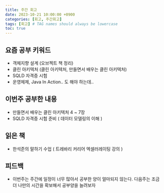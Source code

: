 ```yaml
---
title: 주간 회고
date: 2023-10-21 10:00:00 +0900
categories: [회고, 주간회고]
tags: [회고] # TAG names should always be lowercase
toc: true
---
```


## 요즘 공부 키워드
- 객체지향 설계 (오브젝트 책 정리)
- 클린 아키텍처 (클린 아키텍처, 만들면서 배우는 클린 아키텍처)
- SQLD 자격증 시험
- 운영체제, Java In Action.. 도 해야 하는데..

## 이번주 공부한 내용
- 만들면서 배우는 클린 아키텍처 4 ~ 7장
- SQLD 자격증 시험 준비 ( 데이터 모델링의 이해 )

## 읽은 책
- 한석준의 말하기 수업 ( 트레바리 커리어 엑셀러레이팅 강의 )

## 피드백
- 이번주는 주간에 일정이 너무 많아서 공부한 양이 얼마되지 않는다. 다음주는 조금 더 나만의 시간을 확보해서 공부양을 늘려보자
